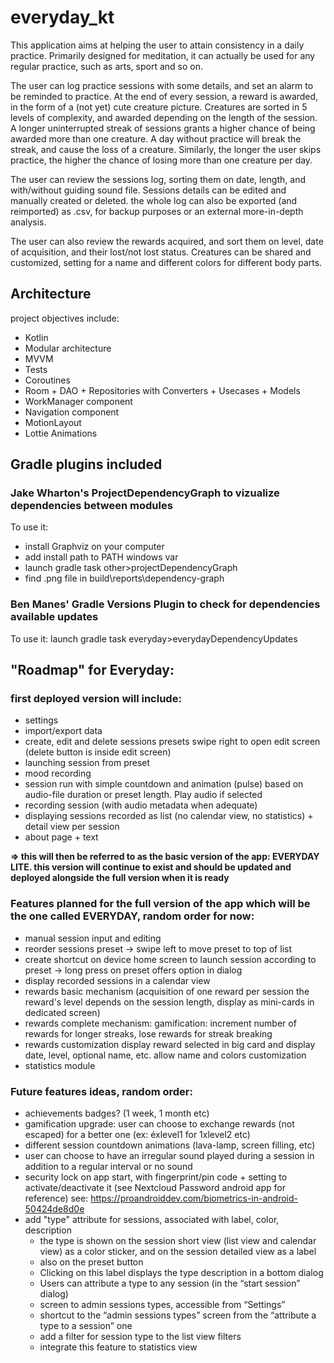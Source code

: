 
# everyday_kt
This application aims at helping the user to attain consistency in a daily practice.
Primarily designed for meditation, it can actually be used for any regular practice, such as arts, sport and so on.

The user can log practice sessions with some details, and set an alarm to be reminded to practice.
At the end of every session, a reward is awarded, in the form of a (not yet) cute creature picture.
Creatures are sorted in 5 levels of complexity, and awarded depending on the length of the session.
A longer uninterrupted streak of sessions grants a higher chance of being awarded more than one creature.
A day without practice will break the streak, and cause the loss of a creature.
Similarly, the longer the user skips practice, the higher the chance of losing more than one creature per day.

The user can review the sessions log, sorting them on date, length, and with/without guiding sound file.
Sessions details can be edited and manually created or deleted.
the whole log can also be exported (and reimported) as .csv, for backup purposes or an external more-in-depth analysis.

The user can also review the rewards acquired, and sort them on level, date of acquisition, and their lost/not lost status.
Creatures can be shared and customized, setting for a name and different colors for different body parts.
 
## Architecture
project objectives include:

 - Kotlin
 - Modular architecture
 - MVVM
 - Tests
 - Coroutines
 - Room + DAO + Repositories with Converters + Usecases + Models
 - WorkManager component
 - Navigation component
 - MotionLayout
 - Lottie Animations

## Gradle plugins included
### Jake Wharton's ProjectDependencyGraph to vizualize dependencies between modules
To use it:
- install Graphviz on your computer
- add install path to PATH windows var
- launch gradle task other>projectDependencyGraph
- find .png file in build\reports\dependency-graph

### Ben Manes' Gradle Versions Plugin to check for dependencies available updates
To use it: launch gradle task everyday>everydayDependencyUpdates

## "Roadmap" for Everyday:

### first deployed version will include:

 - settings
 - import/export data
 - create, edit and delete sessions presets swipe right to open edit screen (delete button is inside edit screen)
 - launching session from preset
 - mood recording
 - session run with simple countdown and animation (pulse) based on audio-file duration or preset length. Play audio if selected
 - recording session (with audio metadata when adequate)
 - displaying sessions recorded as list (no calendar view, no statistics) + detail view per session
 - about page + text

**=> this will then be referred to as the basic version of the app: EVERYDAY LITE.
this version will continue to exist and should be updated and deployed alongside the full version when it is ready**

### Features planned for the full version of the app which will be the one called EVERYDAY, random order for now:

 - manual session input and editing
 - reorder sessions preset -> swipe left to move preset to top of list
 - create shortcut on device home screen to launch session according to preset -> long press on preset offers option in dialog
 - display recorded sessions in a calendar view
 - rewards basic mechanism (acquisition of one reward per session the reward's level depends on the session length, display as mini-cards in dedicated screen)
 - rewards complete mechanism: gamification: increment number of rewards for longer streaks, lose rewards for streak breaking
 - rewards customization display reward selected in big card and display date, level, optional name, etc. allow name and colors customization
 - statistics module

### Future features ideas, random order:

 - achievements badges? (1 week, 1 month etc)
 - gamification upgrade: user can choose to exchange rewards (not escaped) for a better one (ex: éxlevel1 for 1xlevel2 etc)
 - different session countdown animations (lava-lamp, screen filling, etc)
 - user can choose to have an irregular sound played during a session in addition to a regular interval or no sound
 - security lock on app start, with fingerprint/pin code + setting to activate/deactivate it (see Nextcloud Password android app for reference) see: https://proandroiddev.com/biometrics-in-android-50424de8d0e
 - add "type" attribute for sessions, associated with label, color, description
	 - the type is shown on the session short view (list view and calendar view) as a color sticker, and on the session detailed view as a label
	 - also on the preset button
	 - Clicking on this label displays the type description in a bottom dialog
	 - Users can attribute a type to any session (in the “start session” dialog)
	 - screen to admin sessions types, accessible from “Settings”
	 - shortcut to the “admin sessions types” screen from the “attribute a type to a session” one
	 - add a filter for session type to the list view filters
	 - integrate this feature to statistics view
		

